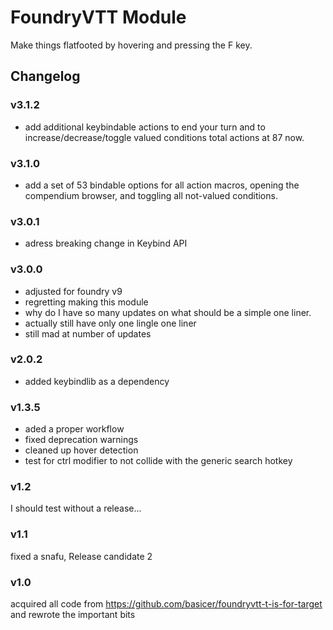 # FoundryVTT Module

Make things flatfooted by hovering and pressing the F key.

## Changelog

### v3.1.2
- add additional keybindable actions to end your turn and to increase/decrease/toggle valued conditions total actions at 87 now.

### v3.1.0
- add a set of 53 bindable options for all action macros, opening the compendium browser, and toggling all not-valued conditions.

### v3.0.1
- adress breaking change in Keybind API

### v3.0.0
- adjusted for foundry v9
- regretting making this module
- why do I have so many updates on what should be a simple one liner.
- actually still have only one lingle one liner
- still mad at number of updates

### v2.0.2
- added keybindlib as a dependency

### v1.3.5
- aded a proper workflow
- fixed deprecation warnings
- cleaned up hover detection
- test for ctrl modifier to not collide with the generic search hotkey

### v1.2

I should test without a release...

### v1.1

fixed a snafu, Release candidate 2

### v1.0

acquired all code from https://github.com/basicer/foundryvtt-t-is-for-target and rewrote the important bits

